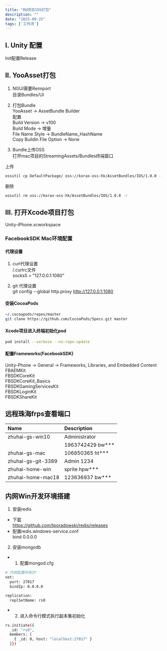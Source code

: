 ```yaml
---
title: "RH项目IOS打包"
description: ""
date: "2025-09-25"
tags: ['工作流']
---
```


## Ⅰ. Unity 配置
Init配置Release

## Ⅱ. YooAsset打包  

1. NGUI需要Reimport  
目录Bundles/UI  

2. 打包Bundle  
YooAsset -> AssetBundle Builder  
配置  
Build Version   ->   v100  
Build Mode  ->  增量  
File Name Style -> BundleName_HashName  
Copy Buildin File Option -> None  

3. Bundle上传OSS  
打开mac项目的StreamingAssets/Bundles终端窗口

上传  
~~~sh
ossutil cp DefaultPackage/ oss://korax-oss-hk/AssetBundles/IOS/1.0.0 --exclude "*.meta" -r -u
~~~
删除  
~~~sh
ossutil rm oss://korax-oss-hk/AssetBundles/IOS/1.0.0 -r
~~~

## Ⅲ. 打开Xcode项目打包  

Unity-iPhone.xcworkspace  

### FacebookSDK Mac环境配置  

#### 代理设置  

1. curl代理设置  
/.curlrc文件  
socks5 = "127.0.0.1:1080"  

2. git 代理设置  
git config --global http.proxy http://127.0.0.1:1080  

#### 安装CocoaPods  

~~~sh
~/.cocoapods/repos/master  
git clone https://github.com/CocoaPods/Specs.git master  
~~~

#### Xcode项目进入终端初始化pod  

~~~sh
pod install --verbose --no-repo-update  
~~~

#### 配置Frameworks(FacebookSDK)  

Unity-Phone → General → Frameworks, Libraries, and Embedded Content  
FBAEMKit  
FBSDKCoreKit  
FBSDKCoreKit_Basics  
FBSDKGamingServicesKit  
FBSDKLoginKit  
FBSDKShareKit  

## 远程珠海frps查看端口  

| Name        | Description |
| :----------- | :----------- |
| zhuhai-gs-win10 | Administrator |
|                 | 1963742429  bw***   |
| zhuhai-gs-mac  | 106850365  ht*** |
| zhuhai-gs-git-3389  | Admin 1234 |
| zhuhai-home-win  | sprite hpw*** |
| zhuhai-home-mac18  | 123636937   bw*** |

## 内网Win开发环境搭建
1. 安装redis  
* 下载  
  https://github.com/tporadowski/redis/releases  
* 配置redis.windows-service.conf  
bind 0.0.0.0

2. 安装mongodb  
  * 1. 配置mongod.cfg  

~~~sh
# 内网配置所有IP
net:
  port: 27017
  bindIp: 0.0.0.0

replication:
  replSetName: rs0
~~~

  * 2.  进入命令行模式执行副本集初始化  
~~~sh
rs.initiate({
  _id: "rs0",
  members: [
    { _id: 0, host: "localhost:27017" }
  ]})
~~~